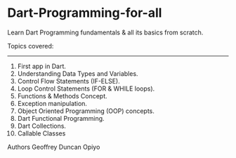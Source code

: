 # Dart-Programming-for-all
Learn Dart Programming fundamentals &amp; all its basics from scratch.

Topics covered:
_______________
1. First app in Dart.
2. Understanding Data Types and Variables.
3. Control Flow Statements (IF-ELSE).
4. Loop Control Statements (FOR & WHILE loops).
5. Functions & Methods Concept.
6. Exception manipulation.
7. Object Oriented Programming (OOP) concepts.
8. Dart Functional Programming.
9. Dart Collections.
10. Callable Classes

Authors
Geoffrey Duncan Opiyo
